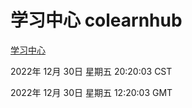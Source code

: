 # 学习中心 colearnhub
[学习中心](http://59.174.10.12:56308/colearnhub/)

2022年 12月 30日 星期五 20:20:03 CST

2022年 12月 30日 星期五 12:20:03 GMT
